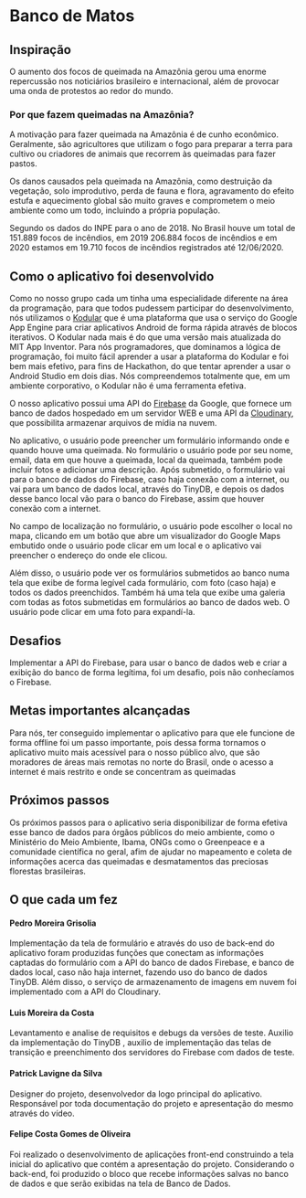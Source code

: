 # Banco de Matos

## Inspiração

O aumento dos focos de queimada na Amazônia gerou uma enorme repercussão nos noticiários brasileiro e internacional, além de provocar uma onda de protestos ao redor do mundo.

### Por que fazem queimadas na Amazônia?

A motivação para fazer queimada na Amazônia é de cunho econômico. Geralmente, são agricultores que utilizam o fogo para preparar a terra para cultivo ou criadores de animais que recorrem às queimadas para fazer pastos. 

Os danos causados pela queimada na Amazônia, como destruição da vegetação, solo improdutivo, perda de fauna e flora, agravamento do efeito estufa e aquecimento global são muito graves e comprometem o meio ambiente como um todo, incluindo a própria população. 

Segundo os dados do INPE para o ano de 2018. No Brasil houve um total de 151.889 focos de incêndios, em 2019 206.884 focos de incêndios e em 2020 estamos em 19.710 focos de incêndios registrados até 12/06/2020.


## Como o aplicativo foi desenvolvido

Como no nosso grupo cada um tinha uma especialidade diferente na área da programação, para que todos pudessem participar do desenvolvimento, nós utilizamos o [Kodular](https://www.kodular.io/) que é uma plataforma que usa o serviço do Google App Engine para criar aplicativos Android de forma rápida através de blocos iterativos. O Kodular nada mais é do que uma versão mais atualizada do MIT App Inventor. Para nós programadores, que dominamos a lógica de programação, foi muito fácil aprender a usar a plataforma do Kodular e foi bem mais efetivo, para fins de Hackathon, do que tentar aprender a usar o Android Studio em dois dias. Nós compreendemos totalmente que, em um ambiente corporativo, o Kodular não é uma ferramenta efetiva.

O nosso aplicativo possui uma API do [Firebase](https://firebase.google.com/) da Google, que fornece um banco de dados hospedado em um servidor WEB e uma API da [Cloudinary](https://cloudinary.com/), que possibilita armazenar arquivos de mídia na nuvem.

No aplicativo, o usuário pode preencher um formulário informando onde e quando houve uma queimada. No formulário o usuário pode por seu nome, email, data em que houve a queimada, local da queimada, também pode incluir fotos e adicionar uma descrição. Após submetido, o formulário vai para o banco de dados do Firebase, caso haja conexão com a internet, ou vai para um banco de dados local, através do TinyDB, e depois os dados desse banco local vão para o banco do Firebase, assim que houver conexão com a internet.

No campo de localização no formulário, o usuário pode escolher o local no mapa, clicando em um botão que abre um visualizador do Google Maps embutido onde o usuário pode clicar em um local e o aplicativo vai preencher o endereço do onde ele clicou.

Além disso, o usuário pode ver os formulários submetidos ao banco numa tela que exibe de forma legível cada formulário, com foto (caso haja) e todos os dados preenchidos. Também há uma tela que exibe uma galeria com todas as fotos submetidas em formulários ao banco de dados web. O usuário pode clicar em uma foto para expandí-la.



## Desafios

Implementar a API do Firebase, para usar o banco de dados web e criar a exibição do banco de forma legítima, foi um desafio, pois não conhecíamos o Firebase.


## Metas importantes alcançadas

Para nós, ter conseguido implementar o aplicativo para que ele funcione de forma offline foi um passo importante, pois dessa forma tornamos o aplicativo muito mais acessível para o nosso público alvo, que são moradores de áreas mais remotas no norte do Brasil, onde o acesso a internet é mais restrito e onde se concentram as queimadas


## Próximos passos

Os próximos passos para o aplicativo seria disponibilizar de forma efetiva esse banco de dados para órgãos públicos do meio ambiente, como o Ministério do Meio Ambiente, Ibama, ONGs como o Greenpeace e a comunidade científica no geral, afim de ajudar no mapeamento e coleta de informações acerca das queimadas e desmatamentos das preciosas florestas brasileiras.

## O que cada um fez
#### Pedro Moreira Grisolia 
Implementação da tela de formulário e através do uso de back-end do aplicativo foram produzidas funções que conectam as informações captadas do formulário com a API do banco de dados Firebase, e banco de dados local, caso não haja internet, fazendo uso do banco de dados TinyDB. Além disso, o serviço de armazenamento de imagens em nuvem foi implementado com a API do Cloudinary.
#### Luis Moreira da Costa
 Levantamento e analise de requisitos e debugs da versões de teste. Auxilio da implementação do TinyDB , auxilio de implementação das telas de transição e preenchimento dos servidores do Firebase com dados de teste.

#### Patrick Lavigne da Silva
Designer do projeto, desenvolvedor da logo principal do aplicativo. Responsável por toda documentação do projeto e apresentação do mesmo através do vídeo. 

#### Felipe Costa Gomes de Oliveira
 Foi realizado o desenvolvimento de aplicações front-end construindo a tela inicial do aplicativo que contém a apresentação do projeto. Considerando o back-end, foi produzido o bloco que recebe informações salvas no banco de dados e que serão exibidas na tela de Banco de Dados.

